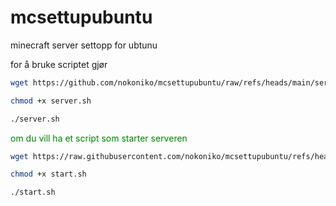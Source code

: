 # mcsettupubuntu
minecraft server settopp for ubtunu

for å bruke scriptet gjør
```bash
wget https://github.com/nokoniko/mcsettupubuntu/raw/refs/heads/main/server.sh
```
```bash
chmod +x server.sh
```
```bash
./server.sh
```
<span style="color:green">
om du vill ha et script som starter serveren
</span>

```bash
wget https://raw.githubusercontent.com/nokoniko/mcsettupubuntu/refs/heads/main/start.sh
```
```bash
chmod +x start.sh
```
```bash
./start.sh
```
